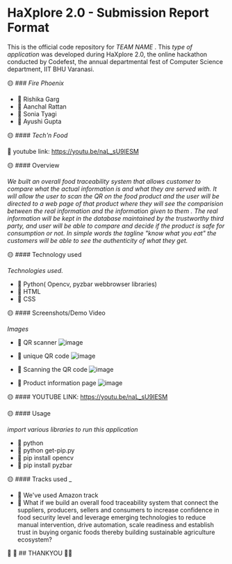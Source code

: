 # HaXplore 2.0 - Submission Report Format

This is the official code repository for _TEAM NAME_ . This _type of application_ was developed during HaXplore 2.0, 
the online hackathon conducted by Codefest, the annual departmental fest of Computer Science department, IIT BHU Varanasi.

:yellow_circle: ### _Fire Phoenix_

* :small_orange_diamond: Rishika Garg
* :small_orange_diamond: Aanchal Rattan
* :small_orange_diamond: Sonia Tyagi
* :small_orange_diamond: Ayushi Gupta

:yellow_circle: #### _Tech'n Food_

:small_orange_diamond: youtube link: https://youtu.be/naL_sU9IESM

:yellow_circle: #### Overview

_We built an overall food traceability system that allows customer to compare what the actual information is and what they are served with. It will allow the user to scan the QR on the food product and the user will be directed to a web page of that product where they will see the comparision between the real information and the information given to them . The real information will be kept in the database maintained by the trustworthy third party, and user will be able to compare and decide if the product is safe for consumption or not.
In simple words the tagline "know what you eat" the customers will be able to see the authenticity of what they get._

:yellow_circle: #### Technology used

_Technologies used._
* :small_orange_diamond: Python( Opencv, pyzbar webbrowser libraries)
* :small_orange_diamond: HTML
* :small_orange_diamond: CSS

:yellow_circle: #### Screenshots/Demo Video

_Images_

* :small_orange_diamond: QR scanner
![image](https://user-images.githubusercontent.com/62802231/112743897-f90c0100-8fb8-11eb-9263-c50d3635e563.png)

* :small_orange_diamond: unique QR code
![image](https://user-images.githubusercontent.com/62802231/112743907-1b9e1a00-8fb9-11eb-8e76-23b90db757b5.png)

* :small_orange_diamond: Scanning the QR code
![image](https://user-images.githubusercontent.com/62802231/112743927-48523180-8fb9-11eb-8f31-cbaef5226ded.png)

* :small_orange_diamond: Product information page
![image](https://user-images.githubusercontent.com/62802231/112743942-6324a600-8fb9-11eb-9895-18103b76df0d.png)

:yellow_circle: #### YOUTUBE LINK: https://youtu.be/naL_sU9IESM




:yellow_circle: #### Usage

_import various libraries to run this application_
* :small_orange_diamond: python
* :small_orange_diamond: python get-pip.py
* :small_orange_diamond: pip install opencv
* :small_orange_diamond: pip install pyzbar


:yellow_circle: #### Tracks used
_
* :small_orange_diamond: We've used Amazon track
* :small_orange_diamond: What if we build an overall food traceability system that connect the suppliers, producers, sellers and consumers to increase confidence in food security level and leverage emerging technologies to reduce manual intervention, drive automation, scale readiness and establish trust in buying organic foods thereby building sustainable agriculture ecosystem?





:small_orange_diamond: :small_orange_diamond: ## THANKYOU :small_orange_diamond::small_orange_diamond:

